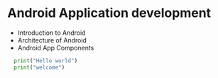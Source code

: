# Android Application development

 - Introduction to Android
 - Architecture of Android
 - Android App Components
 
 ```python
   print("Hello world")
   print("welcome")
 
 ```
